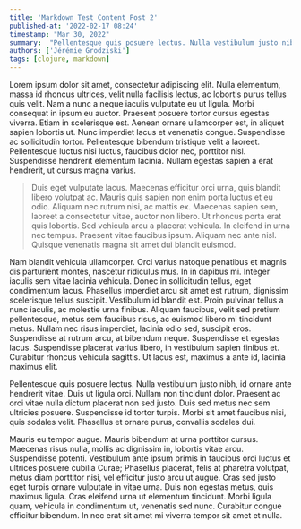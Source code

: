 ```yaml
---
title: 'Markdown Test Content Post 2'
published-at: '2022-02-17 08:24'
timestamp: "Mar 30, 2022"
summary:  "Pellentesque quis posuere lectus. Nulla vestibulum justo nibh, id ornare ante hendrerit vitae. Duis ut ligula orci. Nullam non tincidunt dolor. Praesent ac orci vitae nulla dictum placerat non sed justo. Duis sed metus nec sem ultricies posuere. Suspendisse id tortor turpis. Morbi sit amet faucibus nisi, quis sodales velit. Phasellus et ornare purus, convallis sodales dui. "
authors: ['Jérémie Grodziski']
tags: [clojure, markdown]
---
```



Lorem ipsum dolor sit amet, consectetur adipiscing elit. Nulla elementum, massa id rhoncus ultrices, velit nulla facilisis lectus, ac lobortis purus tellus quis velit. Nam a nunc a neque iaculis vulputate eu ut ligula. Morbi consequat in ipsum eu auctor. Praesent posuere tortor cursus egestas viverra. Etiam in scelerisque est. Aenean ornare ullamcorper est, in aliquet sapien lobortis ut. Nunc imperdiet lacus et venenatis congue. Suspendisse ac sollicitudin tortor. Pellentesque bibendum tristique velit a laoreet. Pellentesque luctus nisi luctus, faucibus dolor nec, porttitor nisl. Suspendisse hendrerit elementum lacinia. Nullam egestas sapien a erat hendrerit, ut cursus magna varius.

> Duis eget vulputate lacus. Maecenas efficitur orci urna, quis blandit libero volutpat ac. Mauris quis sapien non enim porta luctus et eu odio. Aliquam nec rutrum nisi, ac mattis ex. Maecenas sapien sem, laoreet a consectetur vitae, auctor non libero. Ut rhoncus porta erat quis lobortis. Sed vehicula arcu a placerat vehicula. In eleifend in urna nec tempus. Praesent vitae faucibus ipsum. Aliquam nec ante nisl. Quisque venenatis magna sit amet dui blandit euismod.

Nam blandit vehicula ullamcorper. Orci varius natoque penatibus et magnis dis parturient montes, nascetur ridiculus mus. In in dapibus mi. Integer iaculis sem vitae lacinia vehicula. Donec in sollicitudin tellus, eget condimentum lacus. Phasellus imperdiet arcu sit amet est rutrum, dignissim scelerisque tellus suscipit. Vestibulum id blandit est. Proin pulvinar tellus a nunc iaculis, ac molestie urna finibus. Aliquam faucibus, velit sed pretium pellentesque, metus sem faucibus risus, ac euismod libero mi tincidunt metus. Nullam nec risus imperdiet, lacinia odio sed, suscipit eros. Suspendisse at rutrum arcu, at bibendum neque. Suspendisse et egestas lacus. Suspendisse placerat varius libero, in vestibulum sapien finibus et. Curabitur rhoncus vehicula sagittis. Ut lacus est, maximus a ante id, lacinia maximus elit.

Pellentesque quis posuere lectus. Nulla vestibulum justo nibh, id ornare ante hendrerit vitae. Duis ut ligula orci. Nullam non tincidunt dolor. Praesent ac orci vitae nulla dictum placerat non sed justo. Duis sed metus nec sem ultricies posuere. Suspendisse id tortor turpis. Morbi sit amet faucibus nisi, quis sodales velit. Phasellus et ornare purus, convallis sodales dui.

Mauris eu tempor augue. Mauris bibendum at urna porttitor cursus. Maecenas risus nulla, mollis ac dignissim in, lobortis vitae arcu. Suspendisse potenti. Vestibulum ante ipsum primis in faucibus orci luctus et ultrices posuere cubilia Curae; Phasellus placerat, felis at pharetra volutpat, metus diam porttitor nisi, vel efficitur justo arcu ut augue. Cras sed justo eget turpis ornare vulputate in vitae urna. Duis non egestas metus, quis maximus ligula. Cras eleifend urna ut elementum tincidunt. Morbi ligula quam, vehicula in condimentum ut, venenatis sed nunc. Curabitur congue efficitur bibendum. In nec erat sit amet mi viverra tempor sit amet et nulla.
